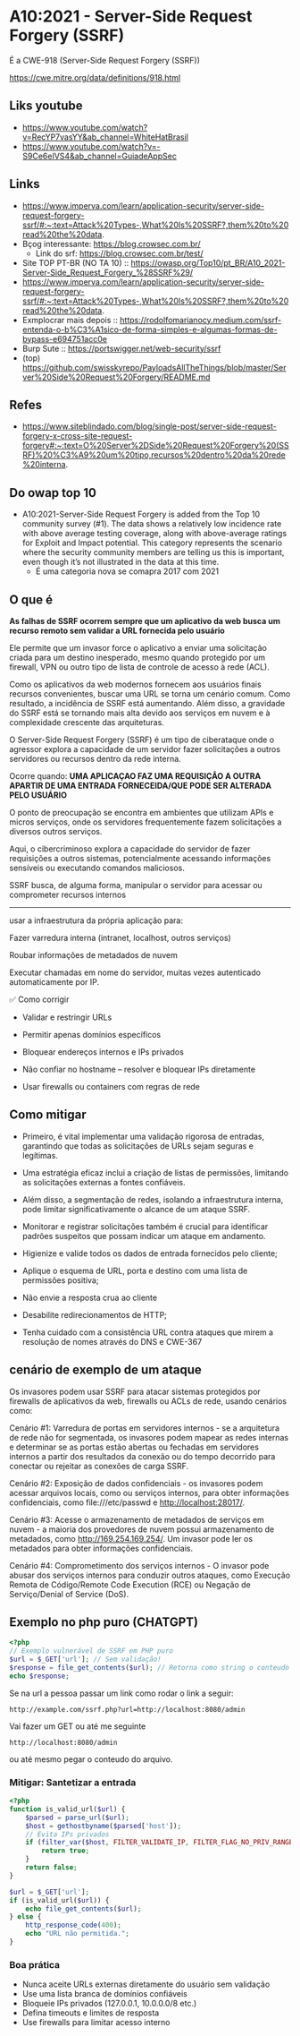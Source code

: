 # A10:2021 - Server-Side Request Forgery (SSRF)

É a CWE-918 (Server-Side Request Forgery (SSRF))

<https://cwe.mitre.org/data/definitions/918.html>

## Liks youtube

+ <https://www.youtube.com/watch?v=RecYP7vasYY&ab_channel=WhiteHatBrasil>
+ <https://www.youtube.com/watch?v=-S9Ce6eIVS4&ab_channel=GuiadeAppSec>

## Links

+ <https://www.imperva.com/learn/application-security/server-side-request-forgery-ssrf/#:~:text=Attack%20Types-,What%20Is%20SSRF?,them%20to%20read%20the%20data>.
+ Bçog interessante: <https://blog.crowsec.com.br/>
    + Link do srf: <https://blog.crowsec.com.br/test/>
+ Site TOP PT-BR (NO TA 10) :: <https://owasp.org/Top10/pt_BR/A10_2021-Server-Side_Request_Forgery_%28SSRF%29/>
+ <https://www.imperva.com/learn/application-security/server-side-request-forgery-ssrf/#:~:text=Attack%20Types-,What%20Is%20SSRF?,them%20to%20read%20the%20data>.
+ Exmplocrar mais depois :: <https://rodolfomarianocy.medium.com/ssrf-entenda-o-b%C3%A1sico-de-forma-simples-e-algumas-formas-de-bypass-e694751acc0e>
+ Burp Sute :: <https://portswigger.net/web-security/ssrf>
+ (top) <https://github.com/swisskyrepo/PayloadsAllTheThings/blob/master/Server%20Side%20Request%20Forgery/README.md>

## Refes

+ <https://www.siteblindado.com/blog/single-post/server-side-request-forgery-x-cross-site-request-forgery#:~:text=O%20Server%2DSide%20Request%20Forgery%20(SSRF)%20%C3%A9%20um%20tipo,recursos%20dentro%20da%20rede%20interna>.

## Do owap top 10

+ A10:2021-Server-Side Request Forgery is added from the Top 10 community survey (#1). The data shows a relatively low incidence rate with above average testing coverage, along with above-average ratings for Exploit and Impact potential. This category represents the scenario where the security community members are telling us this is important, even though it’s not illustrated in the data at this time.
    + É uma categoria nova se comapra 2017 com 2021

## O que é

**As falhas de SSRF ocorrem sempre que um aplicativo da web busca um recurso remoto sem validar a URL fornecida pelo usuário**

Ele permite que um invasor force o aplicativo a enviar uma solicitação criada para um destino inesperado, mesmo quando protegido por um firewall, VPN ou outro tipo de lista de controle de acesso à rede (ACL).

Como os aplicativos da web modernos fornecem aos usuários finais recursos convenientes, buscar uma URL se torna um cenário comum. Como resultado, a incidência de SSRF está aumentando. Além disso, a gravidade do SSRF está se tornando mais alta devido aos serviços em nuvem e à complexidade crescente das arquiteturas.

O Server-Side Request Forgery (SSRF) é um tipo de ciberataque onde o agressor explora a capacidade de um servidor fazer solicitações a outros servidores ou recursos dentro da rede interna.

Ocorre quando: **UMA APLICAÇAO FAZ UMA REQUISIÇÂO A OUTRA APARTIR DE UMA ENTRADA FORNECEIDA/QUE PODE SER ALTERADA PELO USUÁRIO**

O ponto de preocupação se encontra em ambientes que utilizam APIs e micros serviços, onde os servidores frequentemente fazem solicitações a diversos outros serviços.

Aqui, o cibercriminoso explora a capacidade do servidor de fazer requisições a outros sistemas, potencialmente acessando informações sensíveis ou executando comandos maliciosos.

SSRF busca, de alguma forma, manipular o servidor para acessar ou comprometer recursos internos

---

usar a infraestrutura da própria aplicação para:

Fazer varredura interna (intranet, localhost, outros serviços)

Roubar informações de metadados de nuvem

Executar chamadas em nome do servidor, muitas vezes autenticado automaticamente por IP.

✅ Como corrigir

+ Validar e restringir URLs

+ Permitir apenas domínios específicos

+ Bloquear endereços internos e IPs privados

+ Não confiar no hostname – resolver e bloquear IPs diretamente

+ Usar firewalls ou containers com regras de rede

## Como mitigar

+ Primeiro, é vital implementar uma validação rigorosa de entradas, garantindo que todas as solicitações de URLs sejam seguras e legítimas.
+ Uma estratégia eficaz inclui a criação de listas de permissões, limitando as solicitações externas a fontes confiáveis.
+ Além disso, a segmentação de redes, isolando a infraestrutura interna, pode limitar significativamente o alcance de um ataque SSRF.
+ Monitorar e registrar solicitações também é crucial para identificar padrões suspeitos que possam indicar um ataque em andamento.

+ Higienize e valide todos os dados de entrada fornecidos pelo cliente;
+ Aplique o esquema de URL, porta e destino com uma lista de permissões positiva;
+ Não envie a resposta crua ao cliente
+ Desabilite redirecionamentos de HTTP;
+ Tenha cuidado com a consistência URL contra ataques que mirem a resolução de nomes através do DNS e CWE-367

## cenário de exemplo de um ataque

Os invasores podem usar SSRF para atacar sistemas protegidos por firewalls de aplicativos da web, firewalls ou ACLs de rede, usando cenários como:

Cenário #1: Varredura de portas em servidores internos - se a arquitetura de rede não for segmentada, os invasores podem mapear as redes internas e determinar se as portas estão abertas ou fechadas em servidores internos a partir dos resultados da conexão ou do tempo decorrido para conectar ou rejeitar as conexões de carga SSRF.

Cenário #2: Exposição de dados confidenciais - os invasores podem acessar arquivos locais, como ou serviços internos, para obter informações confidenciais, como file:///etc/passwd e <http://localhost:28017/>.

Cenário #3: Acesse o armazenamento de metadados de serviços em nuvem - a maioria dos provedores de nuvem possui armazenamento de metadados, como <http://169.254.169.254/>. Um invasor pode ler os metadados para obter informações confidenciais.

Cenário #4: Comprometimento dos serviços internos - O invasor pode abusar dos serviços internos para conduzir outros ataques, como Execução Remota de Código/Remote Code Execution (RCE) ou Negação de Serviço/Denial of Service (DoS).

## Exemplo no php puro (CHATGPT)

````php
<?php
// Exemplo vulnerável de SSRF em PHP puro
$url = $_GET['url']; // Sem validação!
$response = file_get_contents($url); // Retorna como string o conteudo de uma URL
echo $response;
````

Se na url a pessoa passar um link como rodar o link a seguir:

````
http://example.com/ssrf.php?url=http://localhost:8080/admin
````

Vai fazer um GET ou até me seguinte

````
http://localhost:8080/admin
````

ou até mesmo pegar o conteudo do arquivo.

### Mitigar: Santetizar a entrada

````php
<?php
function is_valid_url($url) {
    $parsed = parse_url($url);
    $host = gethostbyname($parsed['host']);
    // Evita IPs privados
    if (filter_var($host, FILTER_VALIDATE_IP, FILTER_FLAG_NO_PRIV_RANGE | FILTER_FLAG_NO_RES_RANGE)) {
        return true;
    }
    return false;
}

$url = $_GET['url'];
if (is_valid_url($url)) {
    echo file_get_contents($url);
} else {
    http_response_code(400);
    echo "URL não permitida.";
}

````

### Boa prática

+ Nunca aceite URLs externas diretamente do usuário sem validação
+ Use uma lista branca de domínios confiáveis
+ Bloqueie IPs privados (127.0.0.1, 10.0.0.0/8 etc.)
+ Defina timeouts e limites de resposta
+ Use firewalls para limitar acesso interno
